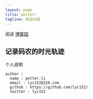 ```yaml
---
layout: page
title: petter!
tagline: 欢迎光临
---
```


阅读 [博客园](http://www.cnblogs.com/peterli2013/)

## 记录码农的时光轨迹

个人说明

    author :
      name : petter.li
      email : lyc152@126.com
      github : https://github.com/lyc152/
      twitter : lyc152
